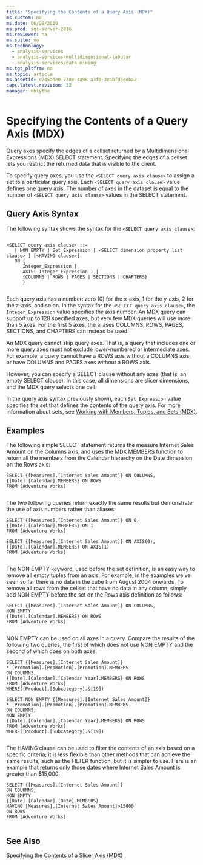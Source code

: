 ```yaml
---
title: "Specifying the Contents of a Query Axis (MDX)"
ms.custom: na
ms.date: 06/29/2016
ms.prod: sql-server-2016
ms.reviewer: na
ms.suite: na
ms.technology: 
  - analysis-services
  - analysis-services/multidimensional-tabular
  - analysis-services/data-mining
ms.tgt_pltfrm: na
ms.topic: article
ms.assetid: c745ade0-738e-4a98-a3f0-3eabfd3eeba2
caps.latest.revision: 32
manager: mblythe
---
```

# Specifying the Contents of a Query Axis (MDX)
Query axes specify the edges of a cellset returned by a Multidimensional Expressions (MDX) SELECT statement. Specifying the edges of a cellset lets you restrict the returned data that is visible to the client.  
  
 To specify query axes, you use the `<SELECT query axis clause>` to assign a set to a particular query axis. Each `<SELECT query axis clause>` value defines one query axis. The number of axes in the dataset is equal to the number of `<SELECT query axis clause>` values in the SELECT statement.  
  
## Query Axis Syntax  
 The following syntax shows the syntax for the `<SELECT query axis clause>`:  
  
```  
  
<SELECT query axis clause> ::=  
   [ NON EMPTY ] Set_Expression [ <SELECT dimension property list clause> ] [<HAVING clause>]  
   ON {  
      Integer_Expression |   
      AXIS( Integer_Expression ) |   
      {COLUMNS | ROWS | PAGES | SECTIONS | CHAPTERS}     
      }  
  
```  
  
 Each query axis has a number: zero (0) for the x-axis, 1 for the y-axis, 2 for the z-axis, and so on. In the syntax for the `<SELECT query axis clause>`, the `Integer_Expression` value specifies the axis number. An MDX query can support up to 128 specified axes, but very few MDX queries will use more than 5 axes. For the first 5 axes, the aliases COLUMNS, ROWS, PAGES, SECTIONS, and CHAPTERS can instead be used.  
  
 An MDX query cannot skip query axes. That is, a query that includes one or more query axes must not exclude lower-numbered or intermediate axes. For example, a query cannot have a ROWS axis without a COLUMNS axis, or have COLUMNS and PAGES axes without a ROWS axis.  
  
 However, you can specify a SELECT clause without any axes (that is, an empty SELECT clause). In this case, all dimensions are slicer dimensions, and the MDX query selects one cell.  
  
 In the query axis syntax previously shown, each `Set_Expression` value specifies the set that defines the contents of the query axis. For more information about sets, see [Working with Members, Tuples, and Sets (MDX)](../../Topics/TopicNameNotContainA/Working-with-Members--Tuples--and-Sets--MDX-.md).  
  
## Examples  
 The following simple SELECT statement returns the measure Internet Sales Amount on the Columns axis, and uses the MDX MEMBERS function to return all the members from the Calendar hierarchy on the Date dimension on the Rows axis:  
  
```  
SELECT {[Measures].[Internet Sales Amount]} ON COLUMNS,  
{[Date].[Calendar].MEMBERS} ON ROWS  
FROM [Adventure Works]  
  
```  
  
 The two following queries return exactly the same results but demonstrate the use of axis numbers rather than aliases:  
  
```  
SELECT {[Measures].[Internet Sales Amount]} ON 0,  
{[Date].[Calendar].MEMBERS} ON 1  
FROM [Adventure Works]  
  
SELECT {[Measures].[Internet Sales Amount]} ON AXIS(0),  
{[Date].[Calendar].MEMBERS} ON AXIS(1)  
FROM [Adventure Works]  
  
```  
  
 The NON EMPTY keyword, used before the set definition, is an easy way to remove all empty tuples from an axis. For example, in the examples we’ve seen so far there is no data in the cube from August 2004 onwards. To remove all rows from the cellset that have no data in any column, simply add NON EMPTY before the set on the Rows axis definition as follows:  
  
```  
SELECT {[Measures].[Internet Sales Amount]} ON COLUMNS,  
NON EMPTY  
{[Date].[Calendar].MEMBERS} ON ROWS  
FROM [Adventure Works]  
  
```  
  
 NON EMPTY can be used on all axes in a query. Compare the results of the following two queries, the first of which does not use NON EMPTY and the second of which does on both axes:  
  
```  
SELECT {[Measures].[Internet Sales Amount]}   
* [Promotion].[Promotion].[Promotion].MEMBERS  
ON COLUMNS,  
{[Date].[Calendar].[Calendar Year].MEMBERS} ON ROWS  
FROM [Adventure Works]  
WHERE([Product].[Subcategory].&[19])  
  
SELECT NON EMPTY {[Measures].[Internet Sales Amount]}   
* [Promotion].[Promotion].[Promotion].MEMBERS  
ON COLUMNS,  
NON EMPTY  
{[Date].[Calendar].[Calendar Year].MEMBERS} ON ROWS  
FROM [Adventure Works]  
WHERE([Product].[Subcategory].&[19])  
  
```  
  
 The HAVING clause can be used to filter the contents of an axis based on a specific criteria; it is less flexible than other methods that can achieve the same results, such as the FILTER function, but it is simpler to use. Here is an example that returns only those dates where Internet Sales Amount is greater than $15,000:  
  
```  
SELECT {[Measures].[Internet Sales Amount]}   
ON COLUMNS,  
NON EMPTY  
{[Date].[Calendar].[Date].MEMBERS}   
HAVING [Measures].[Internet Sales Amount]>15000  
ON ROWS  
FROM [Adventure Works]  
  
```  
  
## See Also  
 [Specifying the Contents of a Slicer Axis (MDX)](../../Topics/TopicNameContainA/Specifying-the-Contents-of-a-Slicer-Axis--MDX-.md)